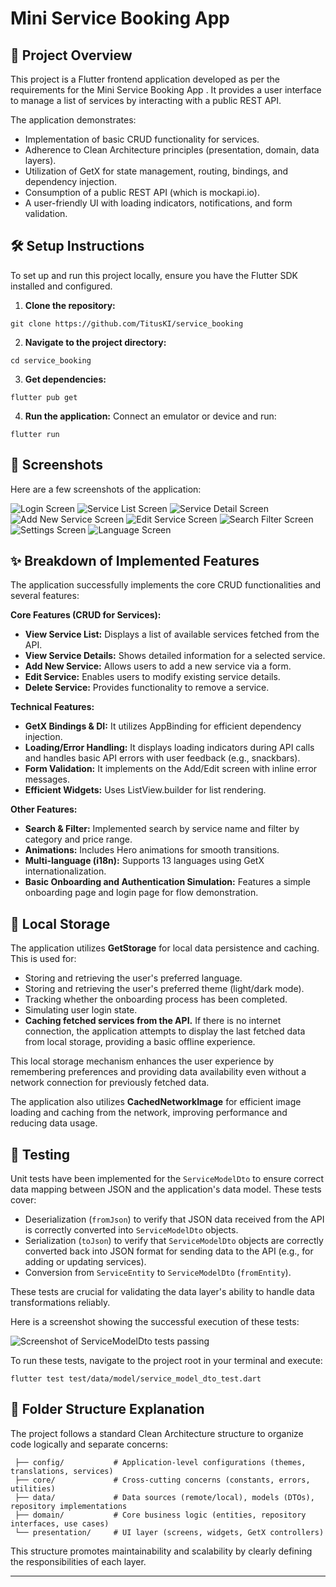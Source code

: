 # Mini Service Booking App

## 📄 Project Overview

This project is a Flutter frontend application developed as per the requirements for the Mini Service Booking App . It provides a user interface to manage a list of services by interacting with a public REST API.

The application demonstrates:

- Implementation of basic CRUD functionality for services.
- Adherence to Clean Architecture principles (presentation, domain, data layers).
- Utilization of GetX for state management, routing, bindings, and dependency injection.
- Consumption of a public REST API (which is mockapi.io).
- A user-friendly UI with loading indicators, notifications, and form validation.

## 🛠️ Setup Instructions

To set up and run this project locally, ensure you have the Flutter SDK installed and configured.

1.  **Clone the repository:**

```
git clone https://github.com/TitusKI/service_booking
```

2.  **Navigate to the project directory:**

```
cd service_booking
```

3.  **Get dependencies:**

```
flutter pub get
```

4.  **Run the application:**
    Connect an emulator or device and run:

```
flutter run
```

## 📸 Screenshots

Here are a few screenshots of the application:

![Login Screen](screenshots/screenshot_1.jpg)
![Service List Screen](screenshots/screenshot_2.jpg)
![Service Detail Screen](screenshots/screenshot_3.jpg)
![Add New Service Screen](screenshots/screenshot_4.jpg)
![Edit Service Screen](screenshots/screenshot_5.jpg)
![Search Filter Screen](screenshots/screenshot_6.jpg)
![Settings Screen](screenshots/screenshot_7.jpg)
![Language Screen](screenshots/screenshot_8.jpg)

## ✨ Breakdown of Implemented Features

The application successfully implements the core CRUD functionalities and several features:

**Core Features (CRUD for Services):**

- **View Service List:** Displays a list of available services fetched from the API.
- **View Service Details:** Shows detailed information for a selected service.
- **Add New Service:** Allows users to add a new service via a form.
- **Edit Service:** Enables users to modify existing service details.
- **Delete Service:** Provides functionality to remove a service.

**Technical Features:**

- **GetX Bindings & DI:** It utilizes AppBinding for efficient dependency injection.
- **Loading/Error Handling:** It displays loading indicators during API calls and handles basic API errors with user feedback (e.g., snackbars).
- **Form Validation:** It implements on the Add/Edit screen with inline error messages.
- **Efficient Widgets:** Uses ListView.builder for list rendering.

**Other Features:**

- **Search & Filter:** Implemented search by service name and filter by category and price range.
- **Animations:** Includes Hero animations for smooth transitions.
- **Multi-language (i18n):** Supports 13 languages using GetX internationalization.
- **Basic Onboarding and Authentication Simulation:** Features a simple onboarding page and login page for flow demonstration.

## 💾 Local Storage

The application utilizes **GetStorage** for local data persistence and caching. This is used for:

- Storing and retrieving the user's preferred language.
- Storing and retrieving the user's preferred theme (light/dark mode).
- Tracking whether the onboarding process has been completed.
- Simulating user login state.
- **Caching fetched services from the API.** If there is no internet connection, the application attempts to display the last fetched data from local storage, providing a basic offline experience.

This local storage mechanism enhances the user experience by remembering preferences and providing data availability even without a network connection for previously fetched data.

The application also utilizes **CachedNetworkImage** for efficient image loading and caching from the network, improving performance and reducing data usage.

## 🧪 Testing

Unit tests have been implemented for the `ServiceModelDto` to ensure correct data mapping between JSON and the application's data model. These tests cover:

- Deserialization (`fromJson`) to verify that JSON data received from the API is correctly converted into `ServiceModelDto` objects.
- Serialization (`toJson`) to verify that `ServiceModelDto` objects are correctly converted back into JSON format for sending data to the API (e.g., for adding or updating services).
- Conversion from `ServiceEntity` to `ServiceModelDto` (`fromEntity`).

These tests are crucial for validating the data layer's ability to handle data transformations reliably.

Here is a screenshot showing the successful execution of these tests:

![Screenshot of ServiceModelDto tests passing](screenshots/test_output.jpg)

To run these tests, navigate to the project root in your terminal and execute:

```
flutter test test/data/model/service_model_dto_test.dart
```

## 📂 Folder Structure Explanation

The project follows a standard Clean Architecture structure to organize code logically and separate concerns:

```lib/
 ├── config/           # Application-level configurations (themes, translations, services)
 ├── core/             # Cross-cutting concerns (constants, errors, utilities)
 ├── data/             # Data sources (remote/local), models (DTOs), repository implementations
 ├── domain/           # Core business logic (entities, repository interfaces, use cases)
 └── presentation/     # UI layer (screens, widgets, GetX controllers)
```

This structure promotes maintainability and scalability by clearly defining the responsibilities of each layer.

---
